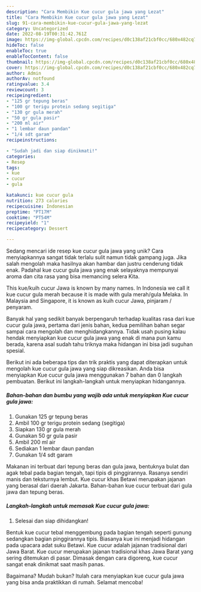 ```yaml
---
description: "Cara Membikin Kue cucur gula jawa yang Lezat"
title: "Cara Membikin Kue cucur gula jawa yang Lezat"
slug: 91-cara-membikin-kue-cucur-gula-jawa-yang-lezat
category: Uncategorized
date: 2022-08-19T00:31:42.761Z
image: https://img-global.cpcdn.com/recipes/d0c138af21cbf0cc/680x482cq70/kue-cucur-gula-jawa-foto-resep-utama.jpg
hideToc: false
enableToc: true
enableTocContent: false
thumbnail: https://img-global.cpcdn.com/recipes/d0c138af21cbf0cc/680x482cq70/kue-cucur-gula-jawa-foto-resep-utama.jpg
cover: https://img-global.cpcdn.com/recipes/d0c138af21cbf0cc/680x482cq70/kue-cucur-gula-jawa-foto-resep-utama.jpg
author: Admin
authorAv: notfound
ratingvalue: 3.4
reviewcount: 3
recipeingredient:
- "125 gr tepung beras"
- "100 gr terigu protein sedang segitiga"
- "130 gr gula merah"
- "50 gr gula pasir"
- "200 ml air"
- "1 lembar daun pandan"
- "1/4 sdt garam"
recipeinstructions:

- "Sudah jadi dan siap dinikmati!"
categories:
- Resep
tags:
- kue
- cucur
- gula

katakunci: kue cucur gula 
nutrition: 273 calories
recipecuisine: Indonesian
preptime: "PT17M"
cooktime: "PT54M"
recipeyield: "1"
recipecategory: Dessert

---
```





Sedang mencari ide resep kue cucur gula jawa yang unik? Cara menyiapkannya sangat tidak terlalu sulit namun tidak gampang juga. Jika salah mengolah maka hasilnya akan hambar dan justru cenderung tidak enak. Padahal kue cucur gula jawa yang enak selayaknya mempunyai aroma dan cita rasa yang bisa memancing selera Kita.





This kue/kuih cucur Jawa is known by many names. In Indonesia we call it kue cucur gula merah because it is made with gula merah/gula Melaka. In Malaysia and Singapore, it is known as kuih cucur Jawa, pinjaram / penyaram.

Banyak hal yang sedikit banyak berpengaruh terhadap kualitas rasa dari kue cucur gula jawa, pertama dari jenis bahan, kedua pemilihan bahan segar sampai cara mengolah dan menghidangkannya. Tidak usah pusing kalau hendak menyiapkan kue cucur gula jawa yang enak di mana pun kamu berada, karena asal sudah tahu triknya maka hidangan ini bisa jadi suguhan spesial.






Berikut ini ada beberapa tips dan trik praktis yang dapat diterapkan untuk mengolah kue cucur gula jawa yang siap dikreasikan. Anda bisa menyiapkan Kue cucur gula jawa menggunakan 7 bahan dan 0 langkah pembuatan. Berikut ini langkah-langkah untuk menyiapkan hidangannya.

<!--inarticleads1-->

##### Bahan-bahan dan bumbu yang wajib ada untuk menyiapkan Kue cucur gula jawa:

1. Gunakan 125 gr tepung beras
1. Ambil 100 gr terigu protein sedang (segitiga)
1. Siapkan 130 gr gula merah
1. Gunakan 50 gr gula pasir
1. Ambil 200 ml air
1. Sediakan 1 lembar daun pandan
1. Gunakan 1/4 sdt garam


Makanan ini terbuat dari tepung beras dan gula jawa, bentuknya bulat dan agak tebal pada bagian tengah, tapi tipis di pinggirannya. Rasanya sendiri manis dan teksturnya lembut. Kue cucur khas Betawi merupakan jajanan yang berasal dari daerah Jakarta. Bahan-bahan kue cucur terbuat dari gula jawa dan tepung beras. 

<!--inarticleads2-->

##### Langkah-langkah untuk memasak Kue cucur gula jawa:


1. Selesai dan siap dihidangkan!

Bentuk kue cucur tebal menggembung pada bagian tengah seperti gunung sedangkan bagian pinggirannya tipis. Biasanya kue ini menjadi hidangan pada upacara adat suku Betawi. Kue cucur adalah jajanan tradisional dari Jawa Barat. Kue cucur merupakan jajanan tradisional khas Jawa Barat yang sering ditemukan di pasar. Dimasak dengan cara digoreng, kue cucur sangat enak dinikmat saat masih panas. 

Bagaimana? Mudah bukan? Itulah cara menyiapkan kue cucur gula jawa yang bisa anda praktikkan di rumah. Selamat mencoba!
